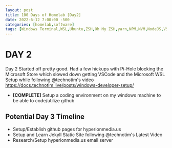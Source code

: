 ```yaml
---
layout: post
title: 100 Days of Homelab [Day2]
date: 2022-6-12 7:00:00 -500
categories: [homelab,software]
tags: [Windows Terminal,WSL,Ubuntu,ZSH,Oh My ZSH,yarn,NPM,NVM,NodeJS,VSCode,100DaysofHomeLab]
---
```


# DAY 2

Day 2 Started off pretty good.  Had a few hickups with Pi-Hole blocking the Microsoft Store which slowed down getting VSCode and the Microsoft WSL Setup while following @technotim's video https://docs.technotim.live/posts/windows-developer-setup/ 

* **[COMPLETE]** Setup a coding environment on my windows machine to be able to code/utilize github

## Potential Day 3 Timeline

* Setup/Establish github pages for hyperionmedia.us
* Setup and Learn Jekyll Static Site following @technotim's Latest Video
* Research/Setup hyperionmedia.us email server